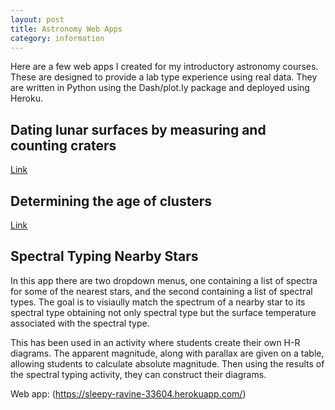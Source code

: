 ```yaml
---
layout: post
title: Astronomy Web Apps
category: information
---
```


Here are a few web apps I created for my introductory astronomy courses. These are designed to provide a lab type experience using real data. They are written in Python using the Dash/plot.ly package and deployed using Heroku. 

## Dating lunar surfaces by measuring and counting craters
[Link](https://nameless-headland-39065.herokuapp.com/)

## Determining the age of clusters
[Link](https://secret-everglades-56238.herokuapp.com/)


## Spectral Typing Nearby Stars

In this app there are two dropdown menus, one containing a list of spectra for some of the nearest stars, and the second containing a list of spectral types. The goal is to visiaully match the spectrum of a nearby star to its spectral type obtaining not only spectral type but the surface temperature associated with the spectral type. 

This has been used in an activity where students create their own H-R diagrams. The apparent magnitude, along with parallax are given on a table, allowing students to calculate absolute magnitude. Then using the results of the spectral typing activity, they can construct their diagrams.  

Web app: (https://sleepy-ravine-33604.herokuapp.com/)
